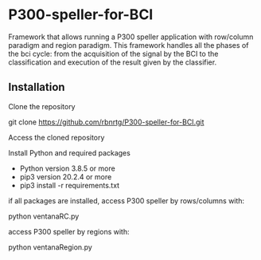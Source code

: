 # P300-speller-for-BCI

Framework that allows running a P300 speller application with row/column paradigm and region paradigm.
This framework handles all the phases of the bci cycle: from the acquisition of the signal by the BCI to the classification and execution of the result given by the classifier.

## Installation

Clone the repository

git clone https://github.com/rbnrtg/P300-speller-for-BCI.git

Access the cloned repository

Install Python and required packages

- Python version 3.8.5 or more
- pip3 version 20.2.4 or more
- pip3 install -r requirements.txt

if all packages are installed, access P300 speller by rows/columns with:

python ventanaRC.py

access P300 speller by regions with:

python ventanaRegion.py

